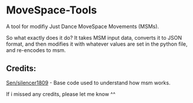 # MoveSpace-Tools
A tool for modifiy Just Dance MoveSpace Movements (MSMs).

So what exactly does it do?
It takes MSM input data,  converts it to JSON format, and then modifies it with whatever values are set in the python file, and re-encodes to msm.

## Credits:
[Sen/silencer1809](https://github.com/silencer1809) - Base code used to understand how msm works.

If i missed any credits, please let me know ^^
